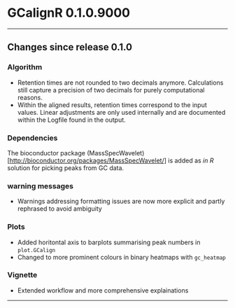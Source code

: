 # GCalignR 0.1.0.9000

___

## Changes since release 0.1.0

### Algorithm
* Retention times are not rounded to two decimals anymore. Calculations still capture a precision of two decimals for purely computational reasons. 
* Within the aligned results, retention times correspond to the input values. Linear adjustments are only used internally and are documented within the Logfile found in the output.

### Dependencies
The bioconductor package (MassSpecWavelet)[http://bioconductor.org/packages/MassSpecWavelet/] is added as *in R* solution for picking peaks from GC data. 


### warning messages
* Warnings addressing formatting issues are now more explicit and partly rephrased to avoid ambiguity

### Plots 
* Added horitontal axis to barplots summarising peak numbers in `plot.GCalign`
* Changed to more prominent colours in binary heatmaps with `gc_heatmap`

### Vignette
* Extended workflow and more comprehensive explainations
___




